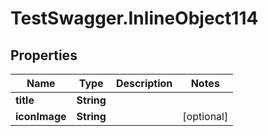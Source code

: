 # TestSwagger.InlineObject114

## Properties

Name | Type | Description | Notes
------------ | ------------- | ------------- | -------------
**title** | **String** |  | 
**iconImage** | **String** |  | [optional] 


